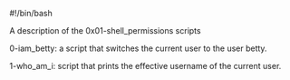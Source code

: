 #!/bin/bash

A description of the 0x01-shell_permissions scripts

0-iam_betty: a script that switches the current user to the user betty.

1-who_am_i: script that prints the effective username of the current user.

